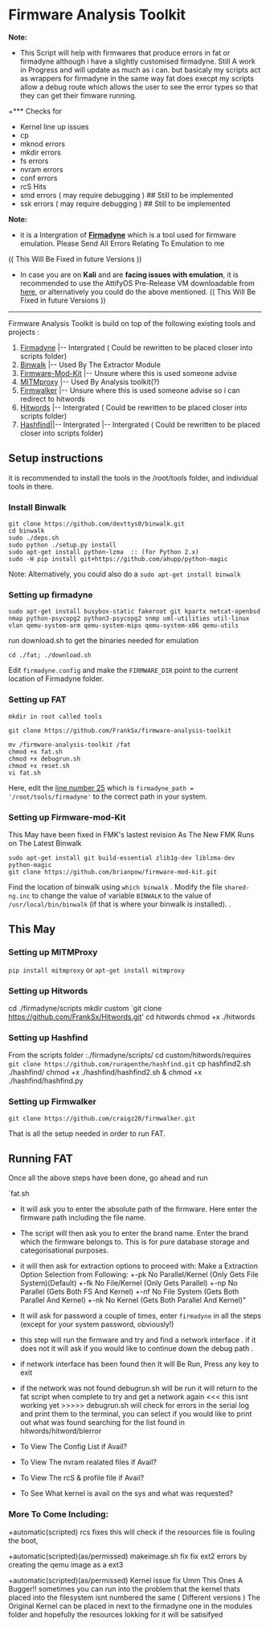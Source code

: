 # Firmware Analysis Toolkit 




**Note:** 
+ This Script will help with firmwares that produce errors in fat or firmadyne 
although i have a slightly customised firmadyne.
Still A work in Progress and will update as much as i can.
but basicaly my scripts act as wrappers for firmadyne in the same way fat does execpt my scripts allow a debug route which allows the user to see the error types so that they can get their fimware running.


+*** Checks for 
+ Kernel line up issues
+ cp
+ mknod errors
+ mkdir errors
+ fs errors
+ nvram errors
+ conf errors 
+ rcS Hits
+ smd errors ( may require debugging ) ## Still to be implemented
+ ssk errors ( may require debugging ) ## Still to be implemented

**Note:** 
+ it is a Intergration of **[Firmadyne](https://github.com/firmadyne/firmadyne)** which is a tool used for firmware emulation. Please Send All Errors Relating To Emulation to me   

(( This Will Be Fixed in future Versions ))
+ In case you are on **Kali** and are **facing issues with emulation**, it is recommended to use the AttifyOS Pre-Release VM downloadable from [here](http://tinyurl.com/attifyos), or alternatively you could do the above mentioned.  (( This Will Be Fixed in future Versions ))

---

Firmware Analysis Toolkit is build on top of the following existing tools and projects : 

1. [Firmadyne](https://github.com/firmadyne/firmadyne)
|-- Intergrated ( Could be rewritten to be placed closer into scripts folder)
2. [Binwalk]( binwalk) 
|-- Used By The Extractor Module
3. [Firmware-Mod-Kit](https://github.com/mirror/firmware-mod-kit)
|-- Unsure where this is used someone advise
4. [MITMproxy](https://mitmproxy.org/) 
|-- Used By Analysis toolkit(?) 
5. [Firmwalker](https://github.com/craigz28/firmwalker)
|-- Unsure where this is used someone advise so i can redirect to hitwords 
6. [Hitwords](https://github.com/FrankSx/Hitwords)
|-- Intergrated ( Could be rewritten to be placed closer into scripts folder)
7. [Hashfind](https://github.com/rurapenthe/hashfind)||-- Intergrated
|-- Intergrated ( Could be rewritten to be placed closer into scripts folder)

## Setup instructions 

it is recommended to install the tools in the /root/tools folder, and individual tools in there. 

### Install Binwalk 

```
git clone https://github.com/devttys0/binwalk.git
cd binwalk
sudo ./deps.sh
sudo python ./setup.py install
sudo apt-get install python-lzma  :: (for Python 2.x) 
sudo -H pip install git+https://github.com/ahupp/python-magic
```

Note: Alternatively, you could also do a `sudo apt-get install binwalk`


### Setting up firmadyne 

`sudo apt-get install busybox-static fakeroot git kpartx netcat-openbsd nmap python-psycopg2 python3-psycopg2 snmp uml-utilities util-linux vlan qemu-system-arm qemu-system-mips qemu-system-x86 qemu-utils`

run download.sh to get the binaries needed for emulation

`cd ./fat; ./download.sh`

Edit `firmadyne.config` and make the `FIRMWARE_DIR` point to the current location of Firmadyne folder. 

### Setting up FAT

```
mkdir in root called tools

git clone https://github.com/FrankSx/firmware-analysis-toolkit

mv /firmware-analysis-toolkit /fat
chmod +x fat.sh
chmod +x debugrun.sh 
chmod +x reset.sh
vi fat.sh
```
Here, edit the [line number 25](https://github.com/FrankSx/firmware-analysis-toolkit/blob/master/fat.sh#L9) which is `firmadyne_path = '/root/tools/firmadyne'` to the correct path in your system.

### Setting up Firmware-mod-Kit 
This May have been fixed in FMK's lastest revision
As The New FMK Runs on The Latest Binwalk 
```
sudo apt-get install git build-essential zlib1g-dev liblzma-dev python-magic
git clone https://github.com/brianpow/firmware-mod-kit.git
```

Find the location of binwalk using `which binwalk` . Modify the file `shared-ng.inc` to change the value of variable `BINWALK` to the value of `/usr/local/bin/binwalk` (if that is where your binwalk is installed). . 

## This May 

### Setting up MITMProxy 

`pip install mitmproxy` 
or 
`apt-get install mitmproxy` 


### Setting up Hitwords

cd ./firmadyne/scripts
mkdir custom
`git clone https://github.com/FrankSx/Hitwords.git'
cd hitwords
chmod +x ./hitwords

### Setting up Hashfind

From the scripts folder :./firmadyne/scripts/
cd custom/hitwords/requires
`git clone https://github.com/rurapenthe/hashfind.git`
cp hashfind2.sh ./hashfind/
chmod +x ./hashfind/hashfind2.sh & chmod +x ./hashfind/hashfind.py


### Setting up Firmwalker 

`git clone https://github.com/craigz28/firmwalker.git` 

That is all the setup needed in order to run FAT. 


## Running FAT 

Once all the above steps have been done, go ahead and run 

`fat.sh 

+ It will ask you to enter the absolute path of the firmware. Here enter the firmware path including the file name. 

+ The script will then ask you to enter the brand name. Enter the brand which the firmware belongs to. This is for pure database storage and categorisational purposes. 

+ it will then ask for extraction options to proceed with:
       Make a Extraction Option Selection from Following:
   +-pk    No Parallel/Kernel (Only Gets File System)(Default)
   +-fk    No File/Kernel     (Only Gets Parallel)
   +-np    No Parallel        (Gets Both FS And Kernel) 
   +-nf    No File System     (Gets Both Parallel And Kernel)
   +-nk    No Kernel          (Gets Both Parallel And Kernel)"

+ It will ask for password a couple of times, enter `firmadyne` in all the steps (except for your system password, obviously!)

+ this step will run the firmware and try and find a network interface . if it does not it will ask if you would like to continue down the debug path . 

+ if network interface has been found then It will Be Run, Press any key to exit

+ if the network was not found debugrun.sh will be run it will return to the 
fat script when complete to try and get a network again <<< this isnt working yet >>>>>
debugrun.sh will check for errors in the serial log and print them to the terminal,
you can select if you would like to print out what was found searching for the list
found in hitwords/hitword/blerror

+ To View The Config List if Avail?
+ To View The nvram realated files if Avail?
+ To View The rcS & profile file if Avail?
+ To See What kernel is avail on the sys and what was requested?



### More To Come Including:

+automatic(scripted) rcs fixes
this will check if the resources file is fouling the boot,


+automatic(scripted)(as/permissed) makeimage.sh fix
fix ext2 errors by creating the qemu image as a ext3



+automatic(scripted)(as/permissed) Kernel issue fix
Umm This Ones A Bugger!!
sometimes you can run into the problem that the kernel thats placed into
the filesystem isnt numbered the same ( Different versions ) 
The Original Kernel can be placed in next to the firmadyne one in the modules folder
and hopefully the resources lokking for it will be satisifyed 
